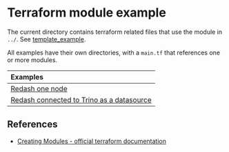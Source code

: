 # Terraform module example
The current directory contains terraform related files that use the module in `../`. See [template_example](../template_example/example/).

All examples have their own directories, with a `main.tf` that references one or more modules.

| Examples       |
| :------------- |
| [Redash one node](redash_one_node) |
| [Redash connected to Trino as a datasource](redash_trino_cluster) |

## References
- [Creating Modules - official terraform documentation](https://www.terraform.io/docs/modules/index.html)